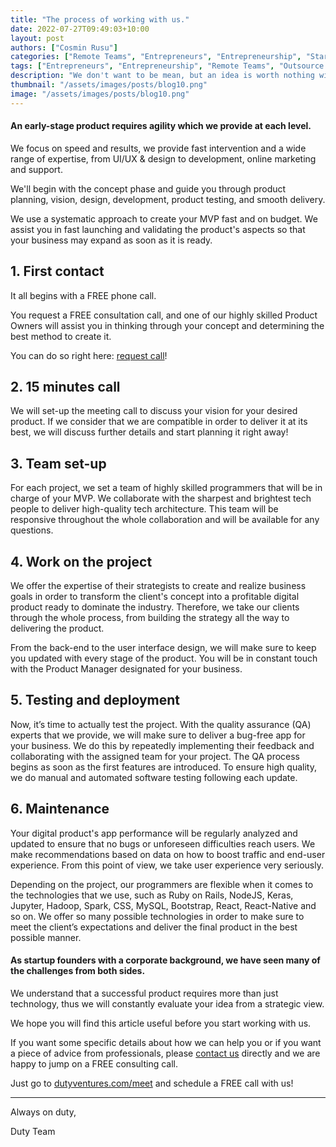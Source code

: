 ```yaml
---
title: "The process of working with us."
date: 2022-07-27T09:49:03+10:00
layout: post
authors: ["Cosmin Rusu"]
categories: ["Remote Teams", "Entrepreneurs", "Entrepreneurship", "Start-ups", "MVP", "Product", "Development", "Testing", "Launching"]
tags: ["Entrepreneurs", "Entrepreneurship", "Remote Teams", "Outsource Software", "Start-ups", "MVP", "Product", "Development", "Testing", "Launching"]
description: "We don't want to be mean, but an idea is worth nothing without execution. Most ideas take risks, and those we work with take opportunities."
thumbnail: "/assets/images/posts/blog10.png"
image: "/assets/images/posts/blog10.png"
---
```


#### An early-stage product requires agility which we provide at each level.


We focus on speed and results, we provide fast intervention and a wide range of expertise, from UI/UX & design to development, on​line marketing and support.


We'll begin with the concept phase and guide you through product planning, vision, design, development, product testing, and smooth delivery.


We use a systematic approach to create your MVP fast and on budget.  We assist you in fast launching and validating the product's aspects so that your business may expand as soon as it is ready.


## 1. First contact

It all begins with a FREE phone call.

You request a FREE consultation call, and one of our highly skilled Product Owners will assist you in thinking through your concept and determining the best method to create it.

You can do so right here: [request call](https://dutyventures.com/#contact)!


## 2. 15 minutes call

We will set-up the meeting call to discuss your vision for your desired product. If we consider that we are compatible in order to deliver it at its best, we will discuss further details and start planning it right away! 


## 3. Team set-up

For each project, we set a team of highly skilled programmers that will be in charge of your MVP. We collaborate with the sharpest and brightest tech people to deliver high-quality tech architecture. This team will be responsive throughout the whole collaboration and will be available for any questions. 

## 4. Work on the project

We offer the expertise of their strategists to create and realize business goals in order to transform the client's concept into a profitable digital product ready to dominate the industry. Therefore, we take our clients through the whole process, from building the strategy all the way to delivering the product.

From the back-end to the user interface design, we will make sure to keep you updated with every stage of the product. You will be in constant touch with the Product Manager designated for your business. 

## 5. Testing and deployment

Now, it’s time to actually test the project. With the quality assurance (QA) experts that we provide, we will make sure to deliver a bug-free app for your business. We do this by repeatedly implementing their feedback and collaborating with the assigned team for your project. The QA process begins as soon as the first features are introduced. To ensure high quality, we do manual and automated software testing following each update.

## 6. Maintenance 

Your digital product's app performance will be regularly analyzed and updated to ensure that no bugs or unforeseen difficulties reach users. We make recommendations based on data on how to boost traffic and end-user experience. From this point of view, we take user experience very seriously.



Depending on the project, our programmers are flexible when it comes to the technologies that we use, such as Ruby on Rails, NodeJS, Keras, Jupyter, Hadoop, Spark, CSS, MySQL, Bootstrap, React, React-Native and so on. We offer so many possible technologies in order to make sure to meet the client’s expectations and deliver the final product in the best possible manner.  




#### As startup founders with a corporate background, we have seen many of the challenges from both sides.


We understand that a successful product requires more than just technology, thus we will constantly evaluate your idea from a strategic view.


We hope you will find this article useful before you start working with us.

If you want some specific details about how we can help you or if you want a piece of advice from professionals, please [contact us](https://dutyventures.com) directly and we are happy to jump on a
FREE consulting call. 

Just go to [dutyventures.com/meet](https://dutyventures.com/meet) and schedule a FREE call with us! 

----------------------

Always on duty,

Duty Team
